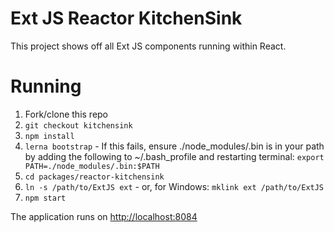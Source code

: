 # Ext JS Reactor KitchenSink

This project shows off all Ext JS components running within React.

# Running

1. Fork/clone this repo
2. `git checkout kitchensink`
3. `npm install`
4. `lerna bootstrap` - If this fails, ensure ./node_modules/.bin is in your path by adding the following to ~/.bash_profile and restarting terminal: `export PATH=./node_modules/.bin:$PATH`
5. `cd packages/reactor-kitchensink`
7. `ln -s /path/to/ExtJS ext` - or, for Windows: `mklink ext /path/to/ExtJS` 
8. `npm start`

The application runs on [http://localhost:8084](http://localhost:8084)
